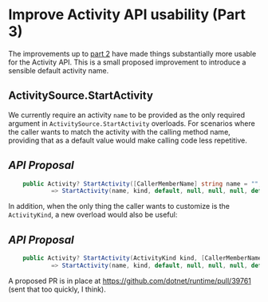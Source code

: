 # Improve Activity API usability (Part 3)

The improvements up to [part 2](accepted/2020/diagnostics/activity-improvements-2.md) have made things substantially more usable for the Activity API. This is a small proposed improvement to introduce a sensible default activity name.

## ActivitySource.StartActivity

We currently require an activity `name` to be provided as the only required argument in `ActivitySource.StartActivity` overloads. For scenarios where the caller wants to match the activity with the calling method name, providing that as a default value would make calling code less repetitive.

## ***API  Proposal***

```c#
    public Activity? StartActivity([CallerMemberName] string name = "", ActivityKind kind = ActivityKind.Internal)
            => StartActivity(name, kind, default, null, null, null, default);
```

In addition, when the only thing the caller wants to customize is the `ActivityKind`, a new overload would also be useful:

## ***API  Proposal***

```c#
    public Activity? StartActivity(ActivityKind kind, [CallerMemberName] string name = "")
            => StartActivity(name, kind, default, null, null, null, default);
```

A proposed PR is in place at https://github.com/dotnet/runtime/pull/39761 (sent that too quickly, I think).
